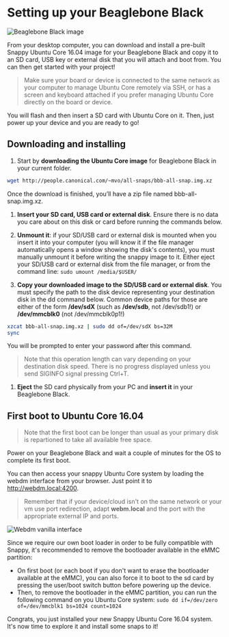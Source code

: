 # Setting up your Beaglebone Black

![Beaglebone Black image](https://raw.githubusercontent.com/ubuntu-core/snappy-dev-website/master/src/img/devices/beaglebone.png "Beaglebone Black image")

From your desktop computer, you can download and install a pre-built Snappy Ubuntu Core 16.04 image for your Beaglebone Black and copy it to an SD card, USB key or external disk that you will attach and boot from. You can then get started with your project!

> Make sure your board or device is connected to the same network as your computer to manage Ubuntu Core remotely via SSH, or has a screen and keyboard attached if you prefer managing Ubuntu Core directly on the board or device.

You will flash and then insert a SD card with Ubuntu Core on it. Then, just power up your device and you are ready to go!


## Downloading and installing

1. Start by **downloading the Ubuntu Core image** for Beaglebone Black in your current folder.
```sh
wget http://people.canonical.com/~mvo/all-snaps/bbb-all-snap.img.xz
```
Once the download is finished, you’ll have a zip file named bbb-all-snap.img.xz.

1. **Insert your SD card, USB card or external disk**. Ensure there is no data you care about on this disk or card before running the commands below.

1. **Unmount it**: if your SD/USB card or external disk is mounted when you insert it into your computer (you will know it if the file manager automatically opens a window showing the disk's contents), you must manually unmount it before writing the snappy image to it. Either eject your SD/USB card or external disk from the file manager, or from the command line: `sudo umount /media/$USER/`

1. **Copy your downloaded image to the SD/USB card or external disk**. You must specify the path to the disk device representing your destination disk in the dd command below. Common device paths for those are either of the form **/dev/sdX** (such as **/dev/sdb**, not /dev/sdb1!) or **/dev/mmcblk0** (not /dev/mmcblk0p1!)
```sh
xzcat bbb-all-snap.img.xz | sudo dd of=/dev/sdX bs=32M
sync
```
 You will be prompted to enter your password after this command.

 > Note that this operation length can vary depending on your destination disk speed. There is no progress displayed unless you send SIGINFO signal pressing Ctrl+T.

1. **Eject** the SD card physically from your PC and **insert it** in your Beaglebone Black.

## First boot to Ubuntu Core 16.04

> Note that the first boot can be longer than usual as your primary disk is repartioned to take all available free space.

Power on your Beaglebone Black and wait a couple of minutes for the OS to complete its first boot.

You can then access your snappy Ubuntu Core system by loading the webdm interface from your browser. Just point it to
http://webdm.local:4200.

> Remember that if your device/cloud isn't on the same network or your vm use port redirection, adapt **webm.local** and
> the port with the appropriate external IP and ports.

![Webdm vanilla interface](https://raw.githubusercontent.com/ubuntu-core/snappy-dev-website/master/src/img/setup/webdm.png)

Since we require our own boot loader in order to be fully compatible with Snappy, it's recommended to remove the bootloader available in the eMMC partition:
* On first boot (or each boot if you don't want to erase the bootloader available at the eMMC), you can also force it to boot to the sd card by pressing the user/boot switch button before powering up the device.
* Then, to remove the bootloader in the eMMC partition, you can run the following command on you Ubuntu Core system: `sudo dd if=/dev/zero of=/dev/mmcblk1 bs=1024 count=1024`


Congrats, you just installed your new Snappy Ubuntu Core 16.04 system. It's now time to explore it and
install some snaps to it!
